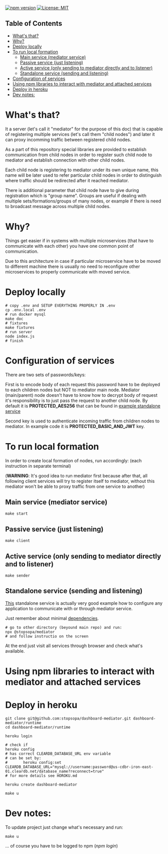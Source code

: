 [![npm version](https://badge.fury.io/js/%40stopsopa%2Fmediator.svg)](https://www.npmjs.com/package/@stopsopa/mediator)
[![License: MIT](https://img.shields.io/badge/License-MIT-yellow.svg)](https://github.com/stopsopa/dashboard-mediator/blob/master/LICENSE)


## Table of Contents

<!-- toc -->

- [What's that?](#whats-that)
- [Why?](#why)
- [Deploy locally](#deploy-locally)
- [To run local formation](#to-run-local-formation)
  * [Main service (mediator service)](#main-service-mediator-service)
  * [Passive service (just listening)](#passive-service-just-listening)
  * [Active service (only sending to mediator directly and to listener)](#active-service-only-sending-to-mediator-directly-and-to-listener)
  * [Standalone service (sending and listening)](#standalone-service-sending-and-listening)
- [Configuration of services](#configuration-of-services)
- [Using npm libraries to interact with mediator and attached services](#using-npm-libraries-to-interact-with-mediator-and-attached-services)
- [Deploy in heroku](#deploy-in-heroku)
- [Dev notes:](#dev-notes)

<!-- tocstop -->

# What's that?

It a server (let's call it "mediator" for the purpose of this doc) that is capable of registering multiple services (let's call them "child nodes") and later it can proxy incomming traffic between registered child nodes.  

As a part of this repository special libraries are provided to establish communication from child nodes in order to register such child node to mediator and establish connection with other child nodes. 

Each child node is registering to mediator under its own unique name, this name will be later used to refer particular child nodes in order to distinguish where traffic should be redirected after it reached mediator.

There is additional parameter that child node have to give during registration which is "group name". Groups are useful if dealing with multiple sets/formations/groups of many nodes, or example if there is need to broadcast message across multiple child nodes.

# Why?

Things get easier if in systems with multiple microservices (that have to communicate with each other) you have one common point of communication.   

Due to this architecture in case if particular microservice have to be moved to different machine there is usually no need to reconfigure other microservices to properly communicate with moved service.
    
# Deploy locally

    # copy .env and SETUP EVERYTHING PROPERLY IN .env
    cp .env.local .env
    # run docker mysql
    make doc       
    # fixtures
    make fixtures
    # run server
    node index.js
    # finish
    
# Configuration of services

There are two sets of passwords/keys: 

First is to encode body of each request this password have to be deployed to each children nodes but NOT to mediator main node. Mediator (main/parent) node doesn't have to know how to decrypt body of request it's responsibility is to just pass the request to another child node. By default it is **PROTECTED_AES256** that can be found in [example standalone service](standalone-node/.env)

Second key is used to authenticate incoming traffic from children nodes to mediator. In example code it is **PROTECTED_BASIC_AND_JWT** key.
        
# To run local formation

In order to create local formation of nodes, run accordingly:
(each instruction in separate terminal)


(**WARNING**: It's good idea to run mediator first because after that, all following client services will try to register itself to mediator, without this mediator won't be able to proxy traffic from one service to another)

## Main service (mediator service)

    make start
    
## Passive service (just listening)  

    make client
    
## Active service (only sending to mediator directly and to listener)

    make sender
    
## Standalone service (sending and listening)

[This](standalone-node/server.js) standalone service is actually very good example how to configure any application to communicate with or through mediator service.

Just remember about minimal [dependencies](standalone-node/package.json). 

    # go to other directory (beyound main repo) and run:
    npx @stopsopa/mediator
    # and follow instructio on the screen
    
At the end just visit all services through browser and check what's available.

# Using npm libraries to interact with mediator and attached services


# Deploy in heroku

    git clone git@github.com:stopsopa/dashboard-mediator.git dashboard-mediator/runtime
    cd dashboard-mediator/runtime
    
    heroku login
    
    # check if
    heroku config
    # has correct CLEARDB_DATABASE_URL env variable 
    # can be set by: 
    #       heroku config:set CLEARDB_DATABASE_URL="mysql://username:password@us-cdbr-iron-east-01.cleardb.net/database_name?reconnect=true"
    # for more details see HOROKU.md   
    
    heroku create dashboard-mediator
    
    make u
    
# Dev notes:

To update project just change what's necessary and run:

    make u  
    
... of course you have to be logged to npm (*npm login*)